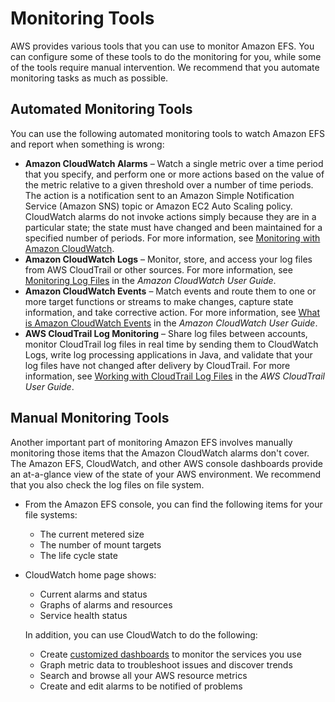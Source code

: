 # Monitoring Tools<a name="monitoring_automated_manual"></a>

AWS provides various tools that you can use to monitor Amazon EFS\. You can configure some of these tools to do the monitoring for you, while some of the tools require manual intervention\. We recommend that you automate monitoring tasks as much as possible\.

## Automated Monitoring Tools<a name="monitoring_automated_tools"></a>

You can use the following automated monitoring tools to watch Amazon EFS and report when something is wrong:
+ **Amazon CloudWatch Alarms** – Watch a single metric over a time period that you specify, and perform one or more actions based on the value of the metric relative to a given threshold over a number of time periods\. The action is a notification sent to an Amazon Simple Notification Service \(Amazon SNS\) topic or Amazon EC2 Auto Scaling policy\. CloudWatch alarms do not invoke actions simply because they are in a particular state; the state must have changed and been maintained for a specified number of periods\. For more information, see [Monitoring with Amazon CloudWatch](monitoring-cloudwatch.md)\.
+ **Amazon CloudWatch Logs** – Monitor, store, and access your log files from AWS CloudTrail or other sources\. For more information, see [Monitoring Log Files](https://docs.aws.amazon.com/AmazonCloudWatch/latest/DeveloperGuide/WhatIsCloudWatchLogs.html) in the *Amazon CloudWatch User Guide*\.
+ **Amazon CloudWatch Events** – Match events and route them to one or more target functions or streams to make changes, capture state information, and take corrective action\. For more information, see [What is Amazon CloudWatch Events](https://docs.aws.amazon.com/AmazonCloudWatch/latest/DeveloperGuide/WhatIsCloudWatchEvents.html) in the *Amazon CloudWatch User Guide*\.
+ **AWS CloudTrail Log Monitoring** – Share log files between accounts, monitor CloudTrail log files in real time by sending them to CloudWatch Logs, write log processing applications in Java, and validate that your log files have not changed after delivery by CloudTrail\. For more information, see [Working with CloudTrail Log Files](https://docs.aws.amazon.com/awscloudtrail/latest/userguide/cloudtrail-working-with-log-files.html) in the *AWS CloudTrail User Guide*\. 

## Manual Monitoring Tools<a name="monitoring_manual_tools"></a>

Another important part of monitoring Amazon EFS involves manually monitoring those items that the Amazon CloudWatch alarms don't cover\. The Amazon EFS, CloudWatch, and other AWS console dashboards provide an at\-a\-glance view of the state of your AWS environment\. We recommend that you also check the log files on file system\.
+ From the Amazon EFS console, you can find the following items for your file systems:
  + The current metered size
  + The number of mount targets
  + The life cycle state
+ CloudWatch home page shows:
  + Current alarms and status
  + Graphs of alarms and resources
  + Service health status

  In addition, you can use CloudWatch to do the following:
  + Create [customized dashboards](https://docs.aws.amazon.com/AmazonCloudWatch/latest/DeveloperGuide/CloudWatch_Dashboards.html) to monitor the services you use
  + Graph metric data to troubleshoot issues and discover trends
  + Search and browse all your AWS resource metrics
  + Create and edit alarms to be notified of problems